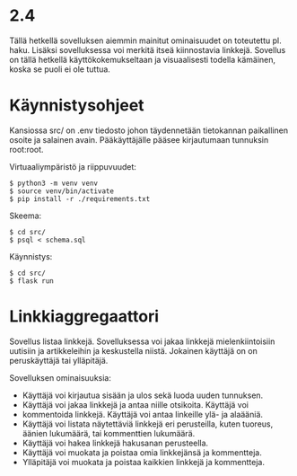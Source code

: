 # 2.4

Tällä hetkellä sovelluksen aiemmin mainitut ominaisuudet on toteutettu
pl. haku. Lisäksi sovelluksessa voi merkitä itseä kiinnostavia
linkkejä. Sovellus on tällä hetkellä käyttökokemukseltaan ja
visuaalisesti todella kämäinen, koska se puoli ei ole tuttua.

# Käynnistysohjeet

Kansiossa src/ on .env tiedosto johon täydennetään tietokannan
paikallinen osoite ja salainen avain. Pääkäyttäjälle pääsee
kirjautumaan tunnuksin root:root.

Virtuaaliympäristö ja riippuvuudet:

    $ python3 -m venv venv
    $ source venv/bin/activate
    $ pip install -r ./requirements.txt

Skeema:

    $ cd src/
    $ psql < schema.sql

Käynnistys:

    $ cd src/
    $ flask run

# Linkkiaggregaattori

Sovellus listaa linkkejä. Sovelluksessa voi jakaa linkkejä
mielenkiintoisiin uutisiin ja artikkeleihin ja keskustella niistä.
Jokainen käyttäjä on on peruskäyttäjä tai ylläpitäjä.

Sovelluksen ominaisuuksia:

* Käyttäjä voi kirjautua sisään ja ulos sekä luoda uuden tunnuksen.
* Käyttäjä voi jakaa linkkejä ja antaa niille otsikoita. Käyttäjä voi
* kommentoida linkkejä. Käyttäjä voi antaa linkeille ylä- ja alaääniä.
* Käyttäjä voi listata näytettäviä linkkejä eri perusteilla, kuten
  tuoreus, äänien lukumäärä, tai kommenttien lukumäärä.
* Käyttäjä voi hakea linkkejä hakusanan perusteella.
* Käyttäjä voi muokata ja poistaa omia linkkejänsä ja kommentteja.
* Ylläpitäjä voi muokata ja poistaa kaikkien linkkejä ja kommentteja.
